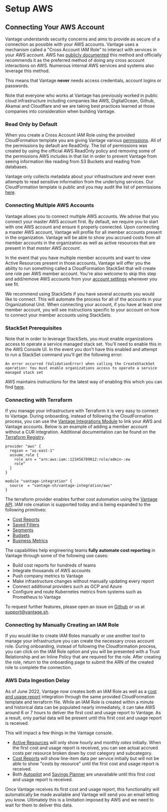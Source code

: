 # Setup AWS

## Connecting Your AWS Account

Vantage understands security concerns and aims to provide as secure of a connection as possible with your AWS accounts. Vantage uses a mechanism called a "Cross Account IAM Role" to interact with services in your AWS account. AWS has [publicly documented](https://aws.amazon.com/blogs/apn/securely-accessing-customer-aws-accounts-with-cross-account-iam-roles/) this method and officially recommends it as the preferred method of doing any cross account interactions on AWS. Numerous internal AWS services and systems also leverage this method.

This means that Vantage **never** needs access credentials, account logins or passwords.

Note that everyone who works at Vantage has previously worked in public cloud infrastructure including companies like AWS, DigitalOcean, Github, Akamai and Cloudflare and we are taking best practices learned at those companies into consideration when building Vantage.

### Read Only by Default

When you create a Cross Account IAM Role using the provided CloudFormation template you are giving Vantage various [permissions](https://docs.vantage.sh/permissions_aws/). All of the permissions by default are ReadOnly. The list of permissions was created by using the official AWS ReadOnly policy and removing some of the permissions AWS includes in that list in order to prevent Vantage from seeing information like reading from S3 Buckets and reading from databases.

Vantage only collects metadata about your infrastructure and never even attempts to read sensitive information from the underlying services. Our CloudFormation template is public and you may audit the list of permissions [here](https://vantage-public.s3.amazonaws.com/vantage-integration-latest.json).

### Connecting Multiple AWS Accounts

Vantage allows you to connect multiple AWS accounts. We advise that you connect your master AWS account first. By default, we require you to start with one AWS account and ensure it properly connected. Upon connecting a master AWS account, Vantage will profile for all member accounts present in the organization. Vantage will be able to show you accrued costs from all member accounts in the organization as well as active resources that are present in that _master AWS account_.

In the event that you have multiple member accounts and want to view Active Resources present in those accounts, Vantage will offer you the ability to run something called a CloudFormation StackSet that will create one role per AWS member account. You're also welcome to skip this step and add/remove AWS accounts from your [account settings](https://console.vantage.sh/settings/workspaces) whenever you see fit.

We recommend using StackSets if you have several accounts you would like to connect. This will automate the process for all of the accounts in your Organizational Unit. When connecting your account, if you have at least one member account, you will see instructions specific to your account on how to connect your member accounts using StackSets.

### StackSet Prerequisites

Note that in order to leverage StackSets, you must enable organizations access to operate a service managed stack set. You'll need to enable this in the AWS Console UI. In the event you don't have this enabled and attempt to run a StackSet command you'll get the following error:

`An error occurred (ValidationError) when calling the CreateStackSet operation: You must enable organizations access to operate a service managed stack set`

AWS maintains instructions for the latest way of enabling this which you can find [here](https://docs.aws.amazon.com/AWSCloudFormation/latest/UserGuide/stacksets-prereqs.html).

### Connecting with Terraform

If you manage your infrastructure with Terraform it is very easy to connect to Vantage. During onboarding, instead of following the CloudFormation process, you can use the [Vantage Integrations Module](https://registry.terraform.io/modules/vantage-sh/vantage-integration/aws/latest) to link your AWS and Vantage accounts. Below is an example of adding a member account without a CUR integration. Additional documentation can be found on the [Terraform Registry](https://registry.terraform.io/modules/vantage-sh/vantage-integration/aws/latest).

```hcl
provider "aws" {
  region = "us-east-1"
  assume_role {
    role_arn = "arn:aws:iam::123456789012:role/admin-:ew
    role"
  }
}

module "vantage-integration" {
  source  = "vantage-sh/vantage-integration/aws"
}
```

The terraform provider enables further cost automation using the [Vantage API](https://vantage.readme.io/reference/general). IAM role creation is supported today and is being expanded to the following primitives:

- [Cost Reports](/cost_reports)
- [Saved Filters](/cost_reports#saved-filters)
- [Segments](/segments)
- [Budgets](/budgets)
- [Business Metrics](/per_unit_costs#importing-business-metrics)

The capabilities help engineering teams **fully automate cost reporting** in Vantage through some of the following use cases:

- Build cost reports for hundreds of teams
- Integrate thousands of AWS accounts
- Push company metrics to Vantage
- Make infrastructure changes without manually updating every report
- Connect additional providers such as GCP and Azure
- Configure and route Kubernetes metrics from systems such as Prometheus to Vantage

To request further features, please open an issue on [Github](https://github.com/vantage-sh/terraform-aws-vantage-integration) or us at support@vantage.sh.

### Connecting by Manually Creating an IAM Role

If you would like to create IAM Roles manually or use another tool to manage your infrastructure you can create the necessary cross account role. During onboarding, instead of following the Cloudformation process, you can click on the IAM Role option and you will be presented with a Trust Relationship and an Inline Policy that are required for the role. After creating the role, return to the onboarding page to submit the ARN of the created role to complete the connection.

### AWS Data Ingestion Delay

As of June 2022, Vantage now creates both an IAM Role as well as a [cost and usage report](https://docs.aws.amazon.com/cur/latest/userguide/cur-create.html) integration through the same provided CloudFormation template and terraform file. While an IAM Role is created within a minute and historical data can be populated nearly immediately, it can take AWS around 6 or 7 hours to deliver the first cost and usage report to Vantage. As a result, only partial data will be present until this first cost and usage report is received.

This will impact a few things in the Vantage console.

- [Active Resources](/active_resources) will only show hourly and monthly _rates_ initially. When the first cost and usage report is received, you can see actual accrued costs per resource broken down by cost category and subcategory.
- [Cost Reports](/cost_reports) will show line-item data per service initially but will not be able to show "costs by resource" until the first cost and usage report is received.
- Both [Autopilot](/autopilot/) and [Savings Planner](/savings_planner/) are unavailable until this first cost and usage report is received.

Once Vantage receives its first cost and usage report, this functionality will automatically be made available and Vantage will send you an email letting you know. Ultimately this is a limitation imposed by AWS and we need to wait for them to deliver this data.
